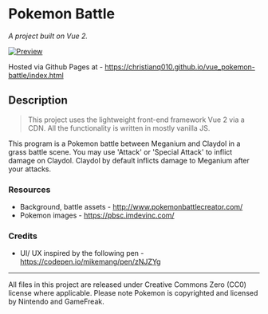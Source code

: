 # Pokemon Battle
_A project built on Vue 2._

[![Preview](https://preview.ibb.co/jsDWec/KcgqhwC.jpg)](https://ibb.co/kmEF5H)

Hosted via Github Pages at - https://christianq010.github.io/vue_pokemon-battle/index.html

## Description
> This project uses the lightweight front-end framework Vue 2 via a CDN. All the functionality is written in mostly vanilla JS.

This program is a Pokemon battle between Meganium and Claydol in a grass battle scene. You may use 'Attack' or 'Special Attack' to inflict damage on Claydol. Claydol by default inflicts damage to Meganium after your attacks.

### Resources
* Background, battle assets - http://www.pokemonbattlecreator.com/
* Pokemon images - https://pbsc.imdevinc.com/

### Credits
* UI/ UX inspired by the following pen - https://codepen.io/mikemang/pen/zNJZYg

------------
All files in this project are released under Creative Commons Zero (CC0) license where applicable.
Please note Pokemon is copyrighted and licensed by Nintendo and GameFreak.
